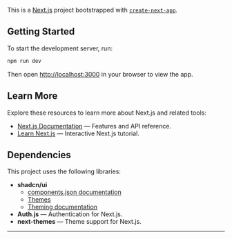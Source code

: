 This is a [Next.js](https://nextjs.org) project bootstrapped with [`create-next-app`](https://nextjs.org/docs/app/api-reference/cli/create-next-app).

## Getting Started

To start the development server, run:

```bash
npm run dev
```

Then open [http://localhost:3000](http://localhost:3000) in your browser to view the app.

## Learn More

Explore these resources to learn more about Next.js and related tools:

- [Next.js Documentation](https://nextjs.org/docs) — Features and API reference.
- [Learn Next.js](https://nextjs.org/learn) — Interactive Next.js tutorial.

## Dependencies

This project uses the following libraries:

- **shadcn/ui**
   - [components.json documentation](https://ui.shadcn.com/docs/components-json)
   - [Themes](https://ui.shadcn.com/themes)
   - [Theming documentation](https://ui.shadcn.com/docs/theming)
- **Auth.js** — Authentication for Next.js.
- **next-themes** — Theme support for Next.js.

---